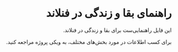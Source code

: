 <div dir="rtl">
  
# راهنمای بقا و زندگی در فنلاند

این فایل راهنمایی‌ست برای بقا و زندگی در فنلاند.
  
برای کسب اطلاعات در مورد بخش‌های مختلف، به ویکی پروژه مراجعه کنید.
